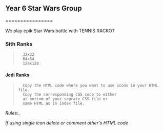 ## Year 6 Star Wars Group
================

We play epik Star Wars battle with TENNIS RACKOT




### Sith Ranks 

>		32x32
>		64x64
>		128x128


#### Jedi Ranks
>		Copy the HTML code where you want to use icons in your HTML file. 
>		Copy the corresponding CSS code to either 
>		at bottom of your seprate CSS file or 
>		same HTML as in index file.



*Rules:*_<br>

_*If using single icon delete or comment other's HTML code*_

